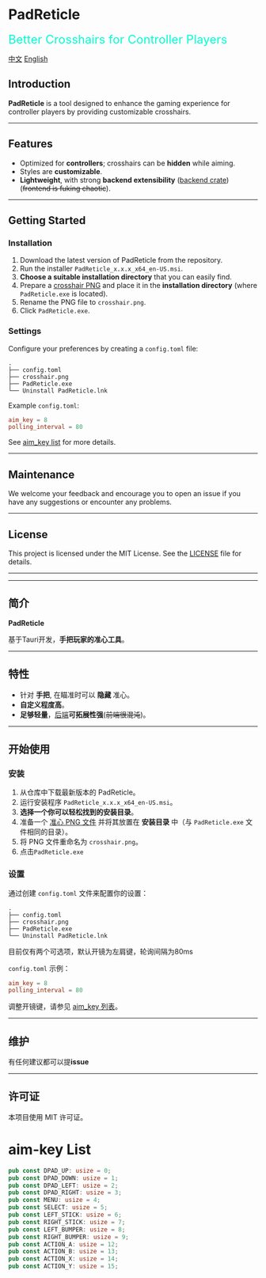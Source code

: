 # PadReticle

<span style="font-size: 1.5rem;color: #00ffd1;">Better Crosshairs for Controller Players
</span>

[中文](#简介)
[English](#Introduction)


## Introduction

**PadReticle** is a tool designed to enhance the gaming experience for controller players by providing customizable crosshairs.

---

## Features


- Optimized for **controllers**; crosshairs can be **hidden** while aiming.
- Styles are **customizable**.
- **Lightweight**, with strong **backend extensibility** ([backend crate](https://crates.io/crates/xci)) (~~frontend is fuking chaotic~~).



---

## Getting Started

### Installation
1. Download the latest version of PadReticle from the repository.
2. Run the installer `PadReticle_x.x.x_x64_en-US.msi`.
3. **Choose a suitable installation directory** that you can easily find.
4. Prepare a [crosshair PNG](https://crosshair.themeta.gg/) and place it in the **installation directory** (where `PadReticle.exe` is located).
5. Rename the PNG file to `crosshair.png`.
6. Click `PadReticle.exe`.

### Settings
Configure your preferences by creating a `config.toml` file:
```
.
├── config.toml
├── crosshair.png
├── PadReticle.exe
└── Uninstall PadReticle.lnk
```
Example `config.toml`:
```toml
aim_key = 8
polling_interval = 80
```
See [aim_key list](#aim-key-list) for more details.

---

## Maintenance
We welcome your feedback and encourage you to open an issue if you have any suggestions or encounter any problems.

---

## License
This project is licensed under the MIT License. See the [LICENSE](LICENSE) file for details.

---
---

## 简介

**PadReticle** 

基于Tauri开发，**手把玩家的准心工具**。

---

## 特性

- 针对 **手把**, 在瞄准时可以 **隐藏** 准心。
- **自定义程度高**。
- **足够轻量**，[后端](https://crates.io/crates/xci)**可拓展性强**(~~前端很混沌~~)。

---

## 开始使用

### 安装
1. 从仓库中下载最新版本的 PadReticle。
2. 运行安装程序 `PadReticle_x.x.x_x64_en-US.msi`。
3. **选择一个你可以轻松找到的安装目录**。
4. 准备一个 [准心 PNG 文件](https://crosshair.themeta.gg/) 并将其放置在 **安装目录** 中（与 `PadReticle.exe` 文件相同的目录）。
5. 将 PNG 文件重命名为 `crosshair.png`。
6. 点击`PadReticle.exe`

### 设置
通过创建 `config.toml` 文件来配置你的设置：
```
.
├── config.toml
├── crosshair.png
├── PadReticle.exe
└── Uninstall PadReticle.lnk
```
目前仅有两个可选项，默认开镜为左肩键，轮询间隔为80ms

`config.toml` 示例：
```toml
aim_key = 8 
polling_interval = 80
```
调整开镜键，请参见 [aim_key 列表](#aim-key-list)。

---

## 维护
有任何建议都可以提**issue**

---

## 许可证
本项目使用 MIT 许可证。

# aim-key List

```rust
pub const DPAD_UP: usize = 0;
pub const DPAD_DOWN: usize = 1;
pub const DPAD_LEFT: usize = 2;
pub const DPAD_RIGHT: usize = 3;
pub const MENU: usize = 4;
pub const SELECT: usize = 5;
pub const LEFT_STICK: usize = 6;
pub const RIGHT_STICK: usize = 7;
pub const LEFT_BUMPER: usize = 8;
pub const RIGHT_BUMPER: usize = 9;
pub const ACTION_A: usize = 12;
pub const ACTION_B: usize = 13;
pub const ACTION_X: usize = 14;
pub const ACTION_Y: usize = 15;
```

